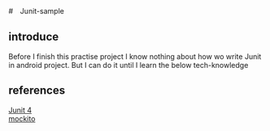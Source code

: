 #　Junit-sample

## introduce 
Before I finish this practise project I know nothing about how wo write Junit in android project.
But I can do it until I learn the below tech-knowledge

## references
[Junit 4](http://junit.org/junit4/)  
[mockito](http://mockito.org/)  
